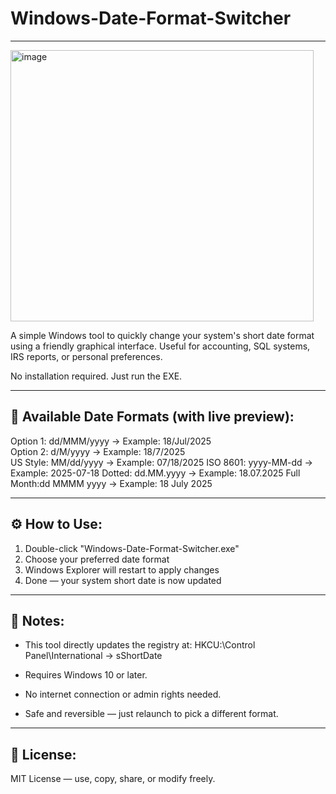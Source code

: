 # Windows-Date-Format-Switcher
----------------------------------------
<img width="485" height="434" alt="image" src="https://github.com/user-attachments/assets/3750bfe3-9064-43a5-ab74-7423a612265f" />

A simple Windows tool to quickly change your system's short date format using a friendly graphical interface. Useful for accounting, SQL systems, IRS reports, or personal preferences.

No installation required. Just run the EXE.

------------------------------------------------
📅 Available Date Formats (with live preview):
------------------------------------------------

Option 1:  dd/MMM/yyyy      →  Example: 18/Jul/2025  
Option 2:  d/M/yyyy         →  Example: 18/7/2025  
US Style:  MM/dd/yyyy       →  Example: 07/18/2025
ISO 8601:  yyyy-MM-dd       →  Example: 2025-07-18
Dotted:    dd.MM.yyyy       →  Example: 18.07.2025
Full Month:dd MMMM yyyy     →  Example: 18 July 2025

------------------------------------------
⚙️  How to Use:
------------------------------------------

1. Double-click "Windows-Date-Format-Switcher.exe"
2. Choose your preferred date format
3. Windows Explorer will restart to apply changes
4. Done — your system short date is now updated

------------------------------------------
📌 Notes:
------------------------------------------

- This tool directly updates the registry at:
  HKCU:\Control Panel\International → sShortDate

- Requires Windows 10 or later.
- No internet connection or admin rights needed.
- Safe and reversible — just relaunch to pick a different format.

------------------------------------------
📄 License:
------------------------------------------

MIT License — use, copy, share, or modify freely.
